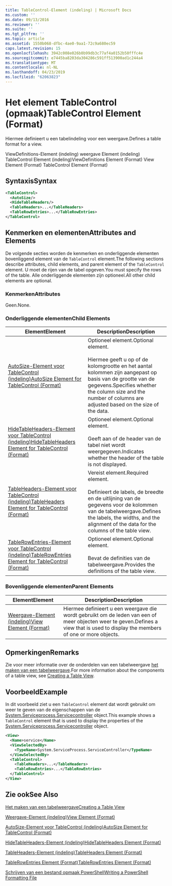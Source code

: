 ```yaml
---
title: TableControl-Element (indeling) | Microsoft Docs
ms.custom: ''
ms.date: 09/13/2016
ms.reviewer: ''
ms.suite: ''
ms.tgt_pltfrm: ''
ms.topic: article
ms.assetid: 1550b068-dfbc-4ae0-9aa1-72c9a680ec59
caps.latest.revision: 15
ms.openlocfilehash: 3942c008e026b0b99db3c77af4a0152b50fffc4e
ms.sourcegitcommit: e7445ba8203da304286c591ff513900ad1c244a4
ms.translationtype: MT
ms.contentlocale: nl-NL
ms.lasthandoff: 04/23/2019
ms.locfileid: "62063823"
---
```

# <a name="tablecontrol-element-format"></a><span data-ttu-id="c17c7-102">Het element TableControl (opmaak)</span><span class="sxs-lookup"><span data-stu-id="c17c7-102">TableControl Element (Format)</span></span>

<span data-ttu-id="c17c7-103">Hiermee definieert u een tabelindeling voor een weergave.</span><span class="sxs-lookup"><span data-stu-id="c17c7-103">Defines a table format for a view.</span></span>

<span data-ttu-id="c17c7-104">ViewDefinitions-Element (indeling) weergave Element (indeling) TableControl Element (indeling)</span><span class="sxs-lookup"><span data-stu-id="c17c7-104">ViewDefinitions Element (Format) View Element (Format) TableControl Element (Format)</span></span>

## <a name="syntax"></a><span data-ttu-id="c17c7-105">Syntaxis</span><span class="sxs-lookup"><span data-stu-id="c17c7-105">Syntax</span></span>

```xml
<TableControl>
  <AutoSize/>
  <HideTableHeaders/>
  <TableHeaders>...</TableHeaders>
  <TableRowEntries>...</TableRowEntries>
</TableControl>

```

## <a name="attributes-and-elements"></a><span data-ttu-id="c17c7-106">Kenmerken en elementen</span><span class="sxs-lookup"><span data-stu-id="c17c7-106">Attributes and Elements</span></span>

<span data-ttu-id="c17c7-107">De volgende secties worden de kenmerken en onderliggende elementen bovenliggend element van de `TableControl` element.</span><span class="sxs-lookup"><span data-stu-id="c17c7-107">The following sections describe attributes, child elements, and parent element of the `TableControl` element.</span></span> <span data-ttu-id="c17c7-108">U moet de rijen van de tabel opgeven.</span><span class="sxs-lookup"><span data-stu-id="c17c7-108">You must specify the rows of the table.</span></span> <span data-ttu-id="c17c7-109">Alle onderliggende elementen zijn optioneel.</span><span class="sxs-lookup"><span data-stu-id="c17c7-109">All other child elements are optional.</span></span>

### <a name="attributes"></a><span data-ttu-id="c17c7-110">Kenmerken</span><span class="sxs-lookup"><span data-stu-id="c17c7-110">Attributes</span></span>

<span data-ttu-id="c17c7-111">Geen.</span><span class="sxs-lookup"><span data-stu-id="c17c7-111">None.</span></span>

### <a name="child-elements"></a><span data-ttu-id="c17c7-112">Onderliggende elementen</span><span class="sxs-lookup"><span data-stu-id="c17c7-112">Child Elements</span></span>

|<span data-ttu-id="c17c7-113">Element</span><span class="sxs-lookup"><span data-stu-id="c17c7-113">Element</span></span>|<span data-ttu-id="c17c7-114">Description</span><span class="sxs-lookup"><span data-stu-id="c17c7-114">Description</span></span>|
|-------------|-----------------|
|[<span data-ttu-id="c17c7-115">AutoSize-Element voor TableControl (indeling)</span><span class="sxs-lookup"><span data-stu-id="c17c7-115">AutoSize Element for TableControl (Format)</span></span>](./autosize-element-for-tablecontrol-format.md)|<span data-ttu-id="c17c7-116">Optioneel element.</span><span class="sxs-lookup"><span data-stu-id="c17c7-116">Optional element.</span></span><br /><br /> <span data-ttu-id="c17c7-117">Hiermee geeft u op of de kolomgrootte en het aantal kolommen zijn aangepast op basis van de grootte van de gegevens.</span><span class="sxs-lookup"><span data-stu-id="c17c7-117">Specifies whether the column size and the number of columns are adjusted based on the size of the data.</span></span>|
|[<span data-ttu-id="c17c7-118">HideTableHeaders-Element voor TableControl (indeling)</span><span class="sxs-lookup"><span data-stu-id="c17c7-118">HideTableHeaders Element for TableControl (Format)</span></span>](./hidetableheaders-element-format.md)|<span data-ttu-id="c17c7-119">Optioneel element.</span><span class="sxs-lookup"><span data-stu-id="c17c7-119">Optional element.</span></span><br /><br /> <span data-ttu-id="c17c7-120">Geeft aan of de header van de tabel niet wordt weergegeven.</span><span class="sxs-lookup"><span data-stu-id="c17c7-120">Indicates whether the header of the table is not displayed.</span></span>|
|[<span data-ttu-id="c17c7-121">TableHeaders-Element voor TableControl (indeling)</span><span class="sxs-lookup"><span data-stu-id="c17c7-121">TableHeaders Element for TableControl (Format)</span></span>](./tableheaders-element-format.md)|<span data-ttu-id="c17c7-122">Vereist element.</span><span class="sxs-lookup"><span data-stu-id="c17c7-122">Required element.</span></span><br /><br /> <span data-ttu-id="c17c7-123">Definieert de labels, de breedte en de uitlijning van de gegevens voor de kolommen van de tabelweergave.</span><span class="sxs-lookup"><span data-stu-id="c17c7-123">Defines the labels, the widths, and the alignment of the data for the columns of the table view.</span></span>|
|[<span data-ttu-id="c17c7-124">TableRowEntries-Element voor TableControl (indeling)</span><span class="sxs-lookup"><span data-stu-id="c17c7-124">TableRowEntries Element for TableControl (Format)</span></span>](./tablerowentries-element-for-tablecontrol-format.md)|<span data-ttu-id="c17c7-125">Optioneel element.</span><span class="sxs-lookup"><span data-stu-id="c17c7-125">Optional element.</span></span><br /><br /> <span data-ttu-id="c17c7-126">Bevat de definities van de tabelweergave.</span><span class="sxs-lookup"><span data-stu-id="c17c7-126">Provides the definitions of the table view.</span></span>|

### <a name="parent-elements"></a><span data-ttu-id="c17c7-127">Bovenliggende elementen</span><span class="sxs-lookup"><span data-stu-id="c17c7-127">Parent Elements</span></span>

|<span data-ttu-id="c17c7-128">Element</span><span class="sxs-lookup"><span data-stu-id="c17c7-128">Element</span></span>|<span data-ttu-id="c17c7-129">Description</span><span class="sxs-lookup"><span data-stu-id="c17c7-129">Description</span></span>|
|-------------|-----------------|
|[<span data-ttu-id="c17c7-130">Weergave-Element (indeling)</span><span class="sxs-lookup"><span data-stu-id="c17c7-130">View Element (Format)</span></span>](./view-element-format.md)|<span data-ttu-id="c17c7-131">Hiermee definieert u een weergave die wordt gebruikt om de leden van een of meer objecten weer te geven.</span><span class="sxs-lookup"><span data-stu-id="c17c7-131">Defines a view that is used to display the members of one or more objects.</span></span>|

## <a name="remarks"></a><span data-ttu-id="c17c7-132">Opmerkingen</span><span class="sxs-lookup"><span data-stu-id="c17c7-132">Remarks</span></span>

<span data-ttu-id="c17c7-133">Zie voor meer informatie over de onderdelen van een tabelweergave [het maken van een tabelweergave](./creating-a-table-view.md).</span><span class="sxs-lookup"><span data-stu-id="c17c7-133">For more information about the components of a table view, see [Creating a Table View](./creating-a-table-view.md).</span></span>

## <a name="example"></a><span data-ttu-id="c17c7-134">Voorbeeld</span><span class="sxs-lookup"><span data-stu-id="c17c7-134">Example</span></span>

<span data-ttu-id="c17c7-135">In dit voorbeeld ziet u een `TableControl` element dat wordt gebruikt om weer te geven van de eigenschappen van de [System.Serviceprocess.Servicecontroller](/dotnet/api/System.ServiceProcess.ServiceController) object.</span><span class="sxs-lookup"><span data-stu-id="c17c7-135">This example shows a `TableControl` element that is used to display the properties of the [System.Serviceprocess.Servicecontroller](/dotnet/api/System.ServiceProcess.ServiceController) object.</span></span>

```xml
<View>
  <Name>service</Name>
  <ViewSelectedBy>
    <TypeName>System.ServiceProcess.ServiceController</TypeName>
  </ViewSelectedBy>
  <TableControl>
    <TableHeaders>...</TableHeaders>
    <TableRowEntries>...</TableRowEntries>
  </TableControl>
</View>

```

## <a name="see-also"></a><span data-ttu-id="c17c7-136">Zie ook</span><span class="sxs-lookup"><span data-stu-id="c17c7-136">See Also</span></span>

[<span data-ttu-id="c17c7-137">Het maken van een tabelweergave</span><span class="sxs-lookup"><span data-stu-id="c17c7-137">Creating a Table View</span></span>](./creating-a-table-view.md)

[<span data-ttu-id="c17c7-138">Weergave-Element (indeling)</span><span class="sxs-lookup"><span data-stu-id="c17c7-138">View Element (Format)</span></span>](./view-element-format.md)

[<span data-ttu-id="c17c7-139">AutoSize-Element voor TableControl (indeling)</span><span class="sxs-lookup"><span data-stu-id="c17c7-139">AutoSize Element for TableControl (Format)</span></span>](./autosize-element-for-tablecontrol-format.md)

[<span data-ttu-id="c17c7-140">HideTableHeaders-Element (indeling)</span><span class="sxs-lookup"><span data-stu-id="c17c7-140">HideTableHeaders Element (Format)</span></span>](./hidetableheaders-element-format.md)

[<span data-ttu-id="c17c7-141">TableHeaders-Element (indeling)</span><span class="sxs-lookup"><span data-stu-id="c17c7-141">TableHeaders Element (Format)</span></span>](./tableheaders-element-format.md)

[<span data-ttu-id="c17c7-142">TableRowEntries Element (Format)</span><span class="sxs-lookup"><span data-stu-id="c17c7-142">TableRowEntries Element (Format)</span></span>](./tablerowentries-element-for-tablecontrol-format.md)

[<span data-ttu-id="c17c7-143">Schrijven van een bestand opmaak PowerShell</span><span class="sxs-lookup"><span data-stu-id="c17c7-143">Writing a PowerShell Formatting File</span></span>](./writing-a-powershell-formatting-file.md)
